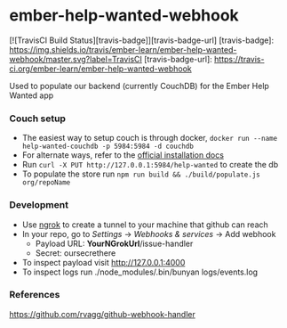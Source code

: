 # ember-help-wanted-webhook
[![TravisCI Build Status][travis-badge]][travis-badge-url]
[travis-badge]: https://img.shields.io/travis/ember-learn/ember-help-wanted-webhook/master.svg?label=TravisCI
[travis-badge-url]: https://travis-ci.org/ember-learn/ember-help-wanted-webhook

Used to populate our backend (currently CouchDB) for the Ember Help Wanted app

### Couch setup
- The easiest way to setup couch is through docker, `docker run --name help-wanted-couchdb -p 5984:5984 -d couchdb`
- For alternate ways, refer to the [official installation docs](https://cwiki.apache.org/confluence/display/COUCHDB/Installing+CouchDB)
- Run `curl -X PUT http://127.0.0.1:5984/help-wanted` to create the db
- To populate the store run `npm run build && ./build/populate.js org/repoName`

### Development
- Use [ngrok](https://ngrok.com/) to create a tunnel to your machine that github can reach
- In your repo, go to *Settings* -> *Webhooks & services* -> Add webhook
  - Payload URL: __YourNGrokUrl__/issue-handler
  - Secret: oursecrethere
- To inspect payload visit http://127.0.0.1:4000
- To inspect logs run ./node_modules/.bin/bunyan logs/events.log


### References
https://github.com/rvagg/github-webhook-handler
